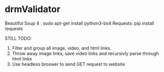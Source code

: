 # drmValidator

Beautiful Soup 4 : sudo apt-get install python3-bs4
Requests: pip install requests


STILL TODO:
1) Filter and group all image, video, and html links.
2) Throw away image links, save video links and recursivly parse through html links
3) Use headless broswer to send GET request to website 
